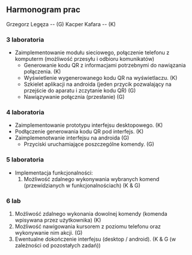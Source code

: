 ## Harmonogram prac

Grzegorz Legęza -- (G)
Kacper Kafara -- (K)

### 3 laboratoria

*  Zaimplementowanie modułu sieciowego, połączenie telefonu z komputerm (możliwość przesyłu i odbioru komunikatów)
    * Generowanie kodu QR z informacjami potrzebnymi do nawiązania połączenia. (K)
    * Wyświetlenie wygenerowanego kodu QR na wyświetlaczu. (K)
    * Szkielet aplikacji na androida (jeden przycik pozwalający na przejście do aparatu i zczytanie kodu QR) (G)
    * Nawiązywanie połącznia (przesłanie) (G)


### 4 laboratoria

* Zaimplementowanie prototypu interfejsu desktopowego. (K)
* Podłączenie generowania kodu QR pod interfejs. (K)
* Zaimplemenotwanie interfejsu na androida (G)
    * Przyciski uruchamiające poszczególne komendy. (G) 


### 5 laboratoria

*  Implementacja funkcjonalności:
    1. Możliwość zdalnego wykonywania wybranych komend (przewidzianych w funkcjonalnościach) (K & G)

### 6 lab

1. Możliwość zdalnego wykonania dowolnej komendy (komenda wpisywana przez użytkownika) (K)
2. Możliwość nawigowania kursorem z poziomu telefonu oraz wykonywanie nim akcji. (G)
3. Ewentualne dokończenie interfejsu (desktop / android). (K & G (w zależności od pozostałych zadań))